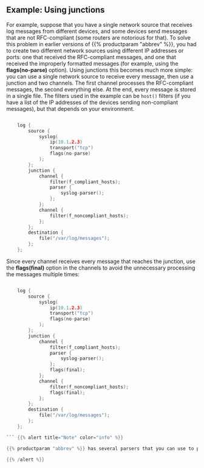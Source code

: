 ---
---
<!-- DISCLAIMER: This file is based on the syslog-ng Open Source Edition documentation https://github.com/balabit/syslog-ng-ose-guides/commit/2f4a52ee61d1ea9ad27cb4f3168b95408fddfdf2 and is used under the terms of The syslog-ng Open Source Edition Documentation License. The file has been modified by Axoflow. -->

## Example: Using junctions

For example, suppose that you have a single network source that receives log messages from different devices, and some devices send messages that are not RFC-compliant (some routers are notorious for that). To solve this problem in earlier versions of {{% productparam "abbrev" %}}, you had to create two different network sources using different IP addresses or ports: one that received the RFC-compliant messages, and one that received the improperly formatted messages (for example, using the **flags(no-parse)** option). Using junctions this becomes much more simple: you can use a single network source to receive every message, then use a junction and two channels. The first channel processes the RFC-compliant messages, the second everything else. At the end, every message is stored in a single file. The filters used in the example can be `host()` filters (if you have a list of the IP addresses of the devices sending non-compliant messages), but that depends on your environment.

```c

    log {
        source {
            syslog(
                ip(10.1.2.3)
                transport("tcp")
                flags(no-parse)
            );
        };
        junction {
            channel {
                filter(f_compliant_hosts);
                parser {
                    syslog-parser();
                };
            };
            channel {
                filter(f_noncompliant_hosts);
            };
        };
        destination {
            file("/var/log/messages");
        };
    };

```

Since every channel receives every message that reaches the junction, use the **flags(final)** option in the channels to avoid the unnecessary processing the messages multiple times:

```c

    log {
        source {
            syslog(
                ip(10.1.2.3)
                transport("tcp")
                flags(no-parse)
            );
        };
        junction {
            channel {
                filter(f_compliant_hosts);
                parser {
                    syslog-parser();
                };
                flags(final);
            };
            channel {
                filter(f_noncompliant_hosts);
                flags(final);
            };
        };
        destination {
            file("/var/log/messages");
        };
    };

``` {{% alert title="Note" color="info" %}}

{{% productparam "abbrev" %}} has several parsers that you can use to parse non-compliant messages. You can even [write a custom syslog-ng parser in Python]({{< relref "/docs/chapter-parsers/python-parser/_index.md" >}}). For details, see {{% xref "/docs/chapter-parsers/_index.md" %}}.

{{% /alert %}}

